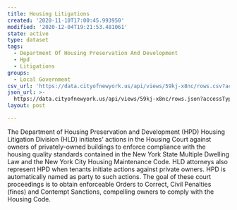 ```yaml
---
title: Housing Litigations
created: '2020-11-10T17:00:45.993950'
modified: '2020-12-04T19:21:53.481061'
state: active
type: dataset
tags:
  - Department Of Housing Preservation And Development
  - Hpd
  - Litigations
groups:
  - Local Government
csv_url: 'https://data.cityofnewyork.us/api/views/59kj-x8nc/rows.csv?accessType=DOWNLOAD'
json_url: >-
  https://data.cityofnewyork.us/api/views/59kj-x8nc/rows.json?accessType=DOWNLOAD
layout: post

---
```

The Department of Housing Preservation and Development (HPD) Housing Litigation Division (HLD) initiates' actions in the Housing Court against owners of privately-owned buildings to enforce compliance with the housing quality standards contained in the New York State Multiple Dwelling Law and the New York City Housing Maintenance Code.  HLD attorneys also represent HPD when tenants initiate actions against private owners.  HPD is automatically named as party to such actions.  The goal of these court proceedings is to obtain enforceable Orders to Correct, Civil Penalties (fines) and Contempt Sanctions, compelling owners to comply with the Housing Code.
